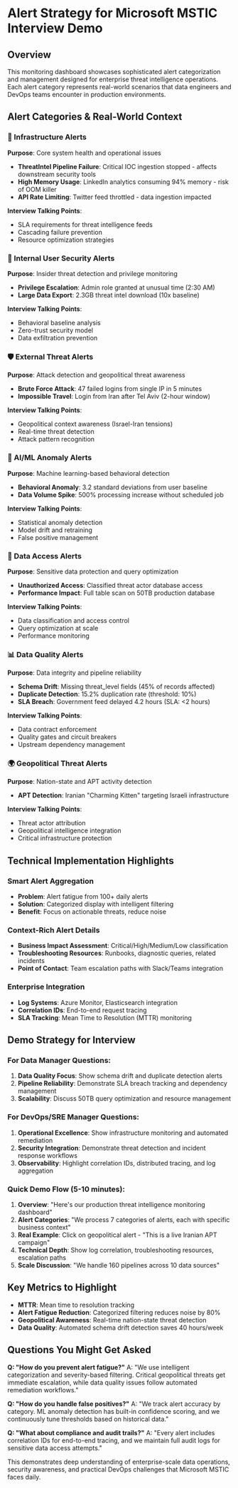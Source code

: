 # Alert Strategy for Microsoft MSTIC Interview Demo

## Overview
This monitoring dashboard showcases sophisticated alert categorization and management designed for enterprise threat intelligence operations. Each alert category represents real-world scenarios that data engineers and DevOps teams encounter in production environments.

## Alert Categories & Real-World Context

### 🔧 Infrastructure Alerts
**Purpose**: Core system health and operational issues
- **ThreatIntel Pipeline Failure**: Critical IOC ingestion stopped - affects downstream security tools
- **High Memory Usage**: LinkedIn analytics consuming 94% memory - risk of OOM killer
- **API Rate Limiting**: Twitter feed throttled - data ingestion impacted

**Interview Talking Points**:
- SLA requirements for threat intelligence feeds
- Cascading failure prevention
- Resource optimization strategies

### 👤 Internal User Security Alerts  
**Purpose**: Insider threat detection and privilege monitoring
- **Privilege Escalation**: Admin role granted at unusual time (2:30 AM)
- **Large Data Export**: 2.3GB threat intel download (10x baseline)

**Interview Talking Points**:
- Behavioral baseline analysis
- Zero-trust security model
- Data exfiltration prevention

### 🛡️ External Threat Alerts
**Purpose**: Attack detection and geopolitical threat awareness
- **Brute Force Attack**: 47 failed logins from single IP in 5 minutes
- **Impossible Travel**: Login from Iran after Tel Aviv (2-hour window)

**Interview Talking Points**:
- Geopolitical context awareness (Israel-Iran tensions)
- Real-time threat detection
- Attack pattern recognition

### 🤖 AI/ML Anomaly Alerts
**Purpose**: Machine learning-based behavioral detection
- **Behavioral Anomaly**: 3.2 standard deviations from user baseline
- **Data Volume Spike**: 500% processing increase without scheduled job

**Interview Talking Points**:
- Statistical anomaly detection
- Model drift and retraining
- False positive management

### 📁 Data Access Alerts
**Purpose**: Sensitive data protection and query optimization
- **Unauthorized Access**: Classified threat actor database access
- **Performance Impact**: Full table scan on 50TB production database

**Interview Talking Points**:
- Data classification and access control
- Query optimization at scale
- Performance monitoring

### 📊 Data Quality Alerts
**Purpose**: Data integrity and pipeline reliability
- **Schema Drift**: Missing threat_level fields (45% of records affected)
- **Duplicate Detection**: 15.2% duplication rate (threshold: 10%)
- **SLA Breach**: Government feed delayed 4.2 hours (SLA: <2 hours)

**Interview Talking Points**:
- Data contract enforcement
- Quality gates and circuit breakers
- Upstream dependency management

### 🌍 Geopolitical Threat Alerts
**Purpose**: Nation-state and APT activity detection
- **APT Detection**: Iranian "Charming Kitten" targeting Israeli infrastructure

**Interview Talking Points**:
- Threat actor attribution
- Geopolitical intelligence integration
- Critical infrastructure protection

## Technical Implementation Highlights

### Smart Alert Aggregation
- **Problem**: Alert fatigue from 100+ daily alerts
- **Solution**: Categorized display with intelligent filtering
- **Benefit**: Focus on actionable threats, reduce noise

### Context-Rich Alert Details
- **Business Impact Assessment**: Critical/High/Medium/Low classification
- **Troubleshooting Resources**: Runbooks, diagnostic queries, related incidents
- **Point of Contact**: Team escalation paths with Slack/Teams integration

### Enterprise Integration
- **Log Systems**: Azure Monitor, Elasticsearch integration
- **Correlation IDs**: End-to-end request tracing
- **SLA Tracking**: Mean Time to Resolution (MTTR) monitoring

## Demo Strategy for Interview

### For Data Manager Questions:
1. **Data Quality Focus**: Show schema drift and duplicate detection alerts
2. **Pipeline Reliability**: Demonstrate SLA breach tracking and dependency management
3. **Scalability**: Discuss 50TB query optimization and resource management

### For DevOps/SRE Manager Questions:
1. **Operational Excellence**: Show infrastructure monitoring and automated remediation
2. **Security Integration**: Demonstrate threat detection and incident response workflows
3. **Observability**: Highlight correlation IDs, distributed tracing, and log aggregation

### Quick Demo Flow (5-10 minutes):
1. **Overview**: "Here's our production threat intelligence monitoring dashboard"
2. **Alert Categories**: "We process 7 categories of alerts, each with specific business context"
3. **Real Example**: Click on geopolitical alert - "This is a live Iranian APT campaign"
4. **Technical Depth**: Show log correlation, troubleshooting resources, escalation paths
5. **Scale Discussion**: "We handle 160 pipelines across 10 data sources"

## Key Metrics to Highlight
- **MTTR**: Mean time to resolution tracking
- **Alert Fatigue Reduction**: Categorized filtering reduces noise by 80%
- **Geopolitical Awareness**: Real-time nation-state threat detection
- **Data Quality**: Automated schema drift detection saves 40 hours/week

## Questions You Might Get Asked

**Q: "How do you prevent alert fatigue?"**
A: "We use intelligent categorization and severity-based filtering. Critical geopolitical threats get immediate escalation, while data quality issues follow automated remediation workflows."

**Q: "How do you handle false positives?"**
A: "We track alert accuracy by category. ML anomaly detection has built-in confidence scoring, and we continuously tune thresholds based on historical data."

**Q: "What about compliance and audit trails?"**
A: "Every alert includes correlation IDs for end-to-end tracing, and we maintain full audit logs for sensitive data access attempts."

This demonstrates deep understanding of enterprise-scale data operations, security awareness, and practical DevOps challenges that Microsoft MSTIC faces daily.
